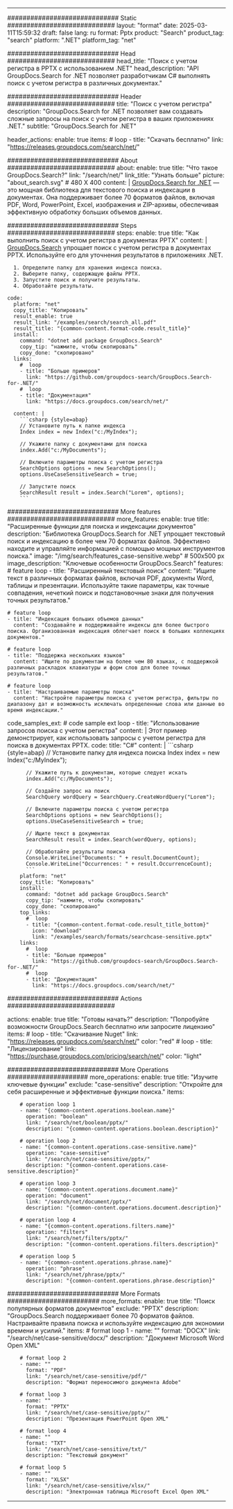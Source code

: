 
---
############################# Static ############################
layout: "format"
date:  2025-03-11T15:59:32
draft: false
lang: ru
format: Pptx
product: "Search"
product_tag: "search"
platform: ".NET"
platform_tag: "net"

############################# Head ############################
head_title: "Поиск с учетом регистра в PPTX с использованием .NET"
head_description: "API GroupDocs.Search for .NET позволяет разработчикам C# выполнять поиск с учетом регистра в различных документах."

############################# Header ############################
title: "Поиск с учетом регистра" 
description: "GroupDocs.Search for .NET позволяет вам создавать сложные запросы на поиск с учетом регистра в ваших приложениях .NET."
subtitle: "GroupDocs.Search for .NET" 

header_actions:
  enable: true
  items:
    #  loop
    - title: "Скачать бесплатно"
      link: "https://releases.groupdocs.com/search/net/"
      
############################# About ############################
about:
    enable: true
    title: "Что такое GroupDocs.Search?"
    link: "/search/net/"
    link_title: "Узнать больше"
    picture: "about_search.svg" # 480 X 400
    content: |
       [GroupDocs.Search for .NET](/search/net/) — это мощная библиотека для текстового поиска и индексации в документах. Она поддерживает более 70 форматов файлов, включая PDF, Word, PowerPoint, Excel, изображения и ZIP-архивы, обеспечивая эффективную обработку больших объемов данных.

############################# Steps ############################
steps:
    enable: true
    title: "Как выполнить поиск с учетом регистра в документах PPTX"
    content: |
      [GroupDocs.Search](/search/net/) упрощает поиск с учетом регистра в документах PPTX. Используйте его для уточнения результатов в приложениях .NET.
      
      1. Определите папку для хранения индекса поиска.
      2. Выберите папку, содержащую файлы PPTX.
      3. Запустите поиск и получите результаты.
      4. Обработайте результаты.
   
    code:
      platform: "net"
      copy_title: "Копировать"
      result_enable: true
      result_link: "/examples/search/search_all.pdf"
      result_title: "{common-content.format-code.result_title}"
      install:
        command: "dotnet add package GroupDocs.Search"
        copy_tip: "нажмите, чтобы скопировать"
        copy_done: "скопировано"
      links:
        #  loop
        - title: "Больше примеров"
          link: "https://github.com/groupdocs-search/GroupDocs.Search-for-.NET/"
        #  loop
        - title: "Документация"
          link: "https://docs.groupdocs.com/search/net/"
          
      content: |
        ```csharp {style=abap}
        // Установите путь к папке индекса
        Index index = new Index("c:/MyIndex");

        // Укажите папку с документами для поиска
        index.Add("c:/MyDocuments");

        // Включите параметры поиска с учетом регистра
        SearchOptions options = new SearchOptions();
        options.UseCaseSensitiveSearch = true;

        // Запустите поиск
        SearchResult result = index.Search("Lorem", options);
        ```            

############################# More features ############################
more_features:
  enable: true
  title: "Расширенные функции для поиска и индексации документов"
  description: "Библиотека GroupDocs.Search for .NET упрощает текстовый поиск и индексацию в более чем 70 форматах файлов. Эффективно находите и управляйте информацией с помощью мощных инструментов поиска."
  image: "/img/search/features_case-sensitive.webp" # 500x500 px
  image_description: "Ключевые особенности GroupDocs.Search"
  features:
    # feature loop
    - title: "Расширенный текстовый поиск"
      content: "Ищите текст в различных форматах файлов, включая PDF, документы Word, таблицы и презентации. Используйте такие параметры, как точные совпадения, нечеткий поиск и подстановочные знаки для получения точных результатов."

    # feature loop
    - title: "Индексация больших объемов данных"
      content: "Создавайте и поддерживайте индексы для более быстрого поиска. Организованная индексация облегчает поиск в больших коллекциях документов."

    # feature loop
    - title: "Поддержка нескольких языков"
      content: "Ищите по документам на более чем 80 языках, с поддержкой различных раскладок клавиатуры и форм слов для более точных результатов."

    # feature loop
    - title: "Настраиваемые параметры поиска"
      content: "Настройте параметры поиска с учетом регистра, фильтры по диапазону дат и возможность исключать определенные слова или данные во время индексации."
      
  code_samples_ext:
    # code sample ext loop
    - title: "Использование запросов поиска с учетом регистра"
      content: |
        Этот пример демонстрирует, как использовать запросы с учетом регистра для поиска в документах PPTX.
      code:
        title: "C#"
        content: |
          ```csharp {style=abap}
          // Установите папку для индекса поиска
          Index index = new Index("c:/MyIndex");
              
          // Укажите путь к документам, которые следует искать
          index.Add("c:/MyDocuments");

          // Создайте запрос на поиск
          SearchQuery wordQuery = SearchQuery.CreateWordQuery("Lorem");

          // Включите параметры поиска с учетом регистра
          SearchOptions options = new SearchOptions();
          options.UseCaseSensitiveSearch = true;

          // Ищите текст в документах
          SearchResult result = index.Search(wordQuery, options);
          
          // Обработайте результаты поиска
          Console.WriteLine("Documents: " + result.DocumentCount);
          Console.WriteLine("Occurrences: " + result.OccurrenceCount);
          ```
        platform: "net"
        copy_title: "Копировать"
        install:
          command: "dotnet add package GroupDocs.Search"
          copy_tip: "нажмите, чтобы скопировать"
          copy_done: "скопировано"
        top_links:
          #  loop
          - title: "{common-content.format-code.result_title_bottom}"
            icon: "download"
            link: "/examples/search/formats/searchcase-sensitive.pptx"
        links:
          #  loop
          - title: "Больше примеров"
            link: "https://github.com/groupdocs-search/GroupDocs.Search-for-.NET/"
          #  loop
          - title: "Документация"
            link: "https://docs.groupdocs.com/search/net/"
            

            


############################# Actions ############################

actions:
  enable: true
  title: "Готовы начать?"
  description: "Попробуйте возможности GroupDocs.Search бесплатно или запросите лицензию"
  items:
    #  loop
    - title: "Скачивание Nuget"
      link: "https://releases.groupdocs.com/search/net/"
      color: "red"
        #  loop
    - title: "Лицензирование"
      link: "https://purchase.groupdocs.com/pricing/search/net/"
      color: "light"


############################# More Operations #####################
more_operations:
    enable: true
    title: "Изучите ключевые функции"
    exclude: "case-sensitive"
    description: "Откройте для себя расширенные и эффективные функции поиска."
    items: 
          
        # operation loop 1
        - name: "{common-content.operations.boolean.name}"
          operation: "boolean"
          link: "/search/net/boolean/pptx/"
          description: "{common-content.operations.boolean.description}"

        # operation loop 2
        - name: "{common-content.operations.case-sensitive.name}"
          operation: "case-sensitive"
          link: "/search/net/case-sensitive/pptx/"
          description: "{common-content.operations.case-sensitive.description}"

        # operation loop 3
        - name: "{common-content.operations.document.name}"
          operation: "document"
          link: "/search/net/document/pptx/"
          description: "{common-content.operations.document.description}"

        # operation loop 4
        - name: "{common-content.operations.filters.name}"
          operation: "filters"
          link: "/search/net/filters/pptx/"
          description: "{common-content.operations.filters.description}"

        # operation loop 5
        - name: "{common-content.operations.phrase.name}"
          operation: "phrase"
          link: "/search/net/phrase/pptx/"
          description: "{common-content.operations.phrase.description}"
          
        
          
############################# More Formats ########################
more_formats:
    enable: true
    title: "Поиск популярных форматов документов"
    exclude: "PPTX"
    description: "GroupDocs.Search поддерживает более 70 форматов файлов. Настраивайте правила поиска и используйте индексацию для экономии времени и усилий."
    items: 
        # format loop 1
        - name: ""
          format: "DOCX"
          link: "/search/net/case-sensitive/docx/"
          description: "Документ Microsoft Word Open XML"
          
        # format loop 2
        - name: ""
          format: "PDF"
          link: "/search/net/case-sensitive/pdf/"
          description: "Формат переносимого документа Adobe"
          
        # format loop 3
        - name: ""
          format: "PPTX"
          link: "/search/net/case-sensitive/pptx/"
          description: "Презентация PowerPoint Open XML"

        # format loop 4
        - name: ""
          format: "TXT"
          link: "/search/net/case-sensitive/txt/"
          description: "Текстовый документ"
          
        # format loop 5
        - name: ""
          format: "XLSX"
          link: "/search/net/case-sensitive/xlsx/"
          description: "Электронная таблица Microsoft Excel Open XML"
  

---